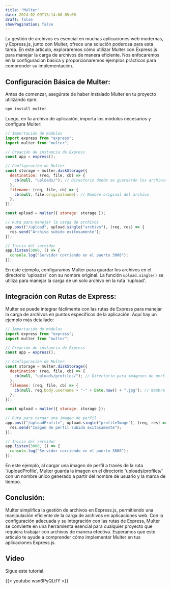 ```yaml
---
title: "Multer"
date: 2024-02-09T13:14:08-05:00
draft: false
showPagination: false
---
```


La gestión de archivos es esencial en muchas aplicaciones web modernas, y Express.js, junto con Multer, ofrece una solución poderosa para esta tarea. En este artículo, exploraremos cómo utilizar Multer con Express.js para manejar la carga de archivos de manera eficiente. Nos enfocaremos en la configuración básica y proporcionaremos ejemplos prácticos para comprender su implementación.

## Configuración Básica de Multer:

Antes de comenzar, asegúrate de haber instalado Multer en tu proyecto utilizando npm:

```bash
npm install multer
```

Luego, en tu archivo de aplicación, importa los módulos necesarios y configura Multer:

```javascript
// Importación de módulos
import express from "express";
import multer from "multer";

// Creación de instancia de Express
const app = express();

// Configuración de Multer
const storage = multer.diskStorage({
  destination: (req, file, cb) => {
    cb(null, "uploads/"); // Directorio donde se guardarán los archivos
  },
  filename: (req, file, cb) => {
    cb(null, file.originalname); // Nombre original del archivo
  },
});

const upload = multer({ storage: storage });

// Ruta para manejar la carga de archivos
app.post("/upload", upload.single("archivo"), (req, res) => {
  res.send("Archivo subido exitosamente");
});

// Inicio del servidor
app.listen(3000, () => {
  console.log("Servidor corriendo en el puerto 3000");
});
```

En este ejemplo, configuramos Multer para guardar los archivos en el directorio 'uploads/' con su nombre original. La función `upload.single()` se utiliza para manejar la carga de un solo archivo en la ruta '/upload'.

## Integración con Rutas de Express:

Multer se puede integrar fácilmente con las rutas de Express para manejar la carga de archivos en puntos específicos de la aplicación. Aquí hay un ejemplo más detallado:

```javascript
// Importación de módulos
import express from "express";
import multer from "multer";

// Creación de instancia de Express
const app = express();

// Configuración de Multer
const storage = multer.diskStorage({
  destination: (req, file, cb) => {
    cb(null, "uploads/profiles/"); // Directorio para imágenes de perfil
  },
  filename: (req, file, cb) => {
    cb(null, req.body.username + "-" + Date.now() + ".jpg"); // Nombre personalizado del archivo
  },
});

const upload = multer({ storage: storage });

// Ruta para cargar una imagen de perfil
app.post("/uploadProfile", upload.single("profileImage"), (req, res) => {
  res.send("Imagen de perfil subida exitosamente");
});

// Inicio del servidor
app.listen(3000, () => {
  console.log("Servidor corriendo en el puerto 3000");
});
```

En este ejemplo, al cargar una imagen de perfil a través de la ruta '/uploadProfile', Multer guarda la imagen en el directorio 'uploads/profiles/' con un nombre único generado a partir del nombre de usuario y la marca de tiempo.

## Conclusión:

Multer simplifica la gestión de archivos en Express.js, permitiendo una manipulación eficiente de la carga de archivos en aplicaciones web. Con la configuración adecuada y su integración con las rutas de Express, Multer se convierte en una herramienta esencial para cualquier proyecto que requiera trabajar con archivos de manera efectiva. Esperamos que este artículo te ayude a comprender cómo implementar Multer en tus aplicaciones Express.js.

## Video

Sigue este tutorial.

{{< youtube wsn6PyQLtfY >}}
